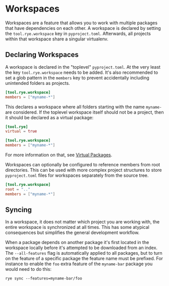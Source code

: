 # Workspaces

Workspaces are a feature that allows you to work with multiple packages that
have dependencies on each other.  A workspace is declared by setting the
`tool.rye.workspace` key in `pyproject.toml`.  Afterwards, all projects within
that workspace share a singular virtualenv.

## Declaring Workspaces

A workspace is declared in the "toplevel" `pyproject.toml`.  At the very least
the key `tool.rye.workspace` needs to be added.  It's also recommended to
set a glob pattern in the `members` key to prevent accidentally including
unintended folders as projects.

```toml
[tool.rye.workspace]
members = ["myname-*"]
```

This declares a workspace where all folders starting with the name `myname-`
are considered.  If the toplevel workspace itself should not be a project,
then it should be declared as a virtual package:

```toml
[tool.rye]
virtual = true

[tool.rye.workspace]
members = ["myname-*"]
```

For more information on that, see [Virtual Packages](../virtual/).

Workspaces can optionally be configured to reference members from root directories.
This can be used with more complex project structures to store `pyproject.toml` files
for workspaces separately from the source tree.

```toml
[tool.rye.workspace]
root = ".."
members = ["myname-*"]
```

## Syncing

In a workspace, it does not matter which project you are working with, the entire
workspace is synchronized at all times.  This has some atypical consequences but
simplifies the general development workflow.

When a package depends on another package it's first located in the workspace locally
before it's attempted to be downloaded from an index.  The `--all-features` flag is
automatically applied to all packages, but to turn on the feature of a specific
package the feature name must be prefixed.  For instance to enable the `foo` extra feature
of the `myname-bar` package you would need to do this:

```
rye sync --features=myname-bar/foo
```
